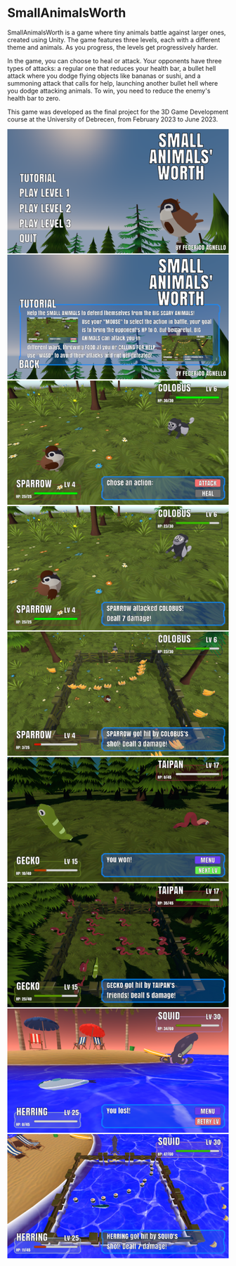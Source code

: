 # SmallAnimalsWorth

SmallAnimalsWorth is a game where tiny animals battle against larger ones, created using Unity. The game features three levels, each with a different theme and animals. As you progress, the levels get progressively harder. 

In the game, you can choose to heal or attack. Your opponents have three types of attacks: a regular one that reduces your health bar, a bullet hell attack where you dodge flying objects like bananas or sushi, and a summoning attack that calls for help, launching another bullet hell where you dodge attacking animals. To win, you need to reduce the enemy's health bar to zero.

This game was developed as the final project for the 3D Game Development course at the University of Debrecen, from February 2023 to June 2023.

<div>
  <img src="https://github.com/FedeDC512/SmallAnimalsWorth/blob/main/images/Menu.png" alt="Menu">
  <img src="https://github.com/FedeDC512/SmallAnimalsWorth/blob/main/images/Tutorial.png" alt="Tutorial">
  <img src="https://github.com/FedeDC512/SmallAnimalsWorth/blob/main/images/Level1.png" alt="Level 1">
  <img src="https://github.com/FedeDC512/SmallAnimalsWorth/blob/main/images/Attack0.png" alt="Normal Attack">
  <img src="https://github.com/FedeDC512/SmallAnimalsWorth/blob/main/images/Attack1.png" alt="Banana Attack">
  <img src="https://github.com/FedeDC512/SmallAnimalsWorth/blob/main/images/Level2.png" alt="Level 2">
  <img src="https://github.com/FedeDC512/SmallAnimalsWorth/blob/main/images/Attack2.png" alt="Snake Attack">
  <img src="https://github.com/FedeDC512/SmallAnimalsWorth/blob/main/images/Level3.png" alt="">
  <img src="https://github.com/FedeDC512/SmallAnimalsWorth/blob/main/images/Attack3.png" alt="Sushi Attack">
</div>